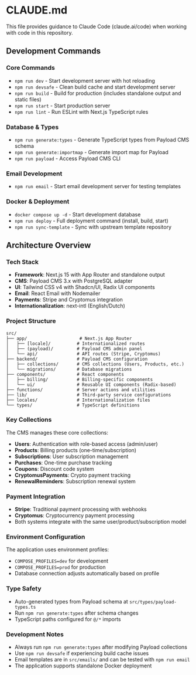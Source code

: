 # CLAUDE.md

This file provides guidance to Claude Code (claude.ai/code) when working with code in this repository.

## Development Commands

### Core Commands
- `npm run dev` - Start development server with hot reloading
- `npm run devsafe` - Clean build cache and start development server
- `npm run build` - Build for production (includes standalone output and static files)
- `npm run start` - Start production server
- `npm run lint` - Run ESLint with Next.js TypeScript rules

### Database & Types
- `npm run generate:types` - Generate TypeScript types from Payload CMS schema
- `npm run generate:importmap` - Generate import map for Payload
- `npm run payload` - Access Payload CMS CLI

### Email Development
- `npm run email` - Start email development server for testing templates

### Docker & Deployment
- `docker compose up -d` - Start development database
- `npm run deploy` - Full deployment command (install, build, start)
- `npm run sync-template` - Sync with upstream template repository

## Architecture Overview

### Tech Stack
- **Framework**: Next.js 15 with App Router and standalone output
- **CMS**: Payload CMS 3.x with PostgreSQL adapter
- **UI**: Tailwind CSS v4 with Shadcn/UI, Radix UI components
- **Email**: React Email with Nodemailer
- **Payments**: Stripe and Cryptomus integration
- **Internationalization**: next-intl (English/Dutch)

### Project Structure
```
src/
├── app/                    # Next.js App Router
│   ├── [locale]/          # Internationalized routes
│   ├── (payload)/         # Payload CMS admin panel
│   └── api/               # API routes (Stripe, Cryptomus)
├── backend/               # Payload CMS configuration
│   ├── collections/       # CMS collections (Users, Products, etc.)
│   └── migrations/        # Database migrations
├── components/            # React components
│   ├── billing/           # Billing-specific components
│   └── ui/                # Reusable UI components (Radix-based)
├── functions/             # Server actions and utilities
├── lib/                   # Third-party service configurations
├── locales/               # Internationalization files
└── types/                 # TypeScript definitions
```

### Key Collections
The CMS manages these core collections:
- **Users**: Authentication with role-based access (admin/user)
- **Products**: Billing products (one-time/subscription)
- **Subscriptions**: User subscription management
- **Purchases**: One-time purchase tracking
- **Coupons**: Discount code system
- **CryptomusPayments**: Crypto payment tracking
- **RenewalReminders**: Subscription renewal system

### Payment Integration
- **Stripe**: Traditional payment processing with webhooks
- **Cryptomus**: Cryptocurrency payment processing
- Both systems integrate with the same user/product/subscription model

### Environment Configuration
The application uses environment profiles:
- `COMPOSE_PROFILES=dev` for development
- `COMPOSE_PROFILES=prod` for production
- Database connection adjusts automatically based on profile

### Type Safety
- Auto-generated types from Payload schema at `src/types/payload-types.ts`
- Run `npm run generate:types` after schema changes
- TypeScript paths configured for `@/*` imports

### Development Notes
- Always run `npm run generate:types` after modifying Payload collections
- Use `npm run devsafe` if experiencing build cache issues
- Email templates are in `src/emails/` and can be tested with `npm run email`
- The application supports standalone Docker deployment